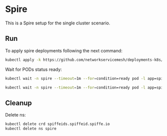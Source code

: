 # Spire

This is a Spire setup for the single cluster scenario.

## Run

To apply spire deployments following the next command:
```bash
kubectl apply -k https://github.com/networkservicemesh/deployments-k8s/examples/spire/single_cluster/?ref=e8eaf9635c41e791b554715f06ffacf6f5c1f9c7
```

Wait for PODs status ready:
```bash
kubectl wait -n spire --timeout=1m --for=condition=ready pod -l app=spire-server
```
```bash
kubectl wait -n spire --timeout=1m --for=condition=ready pod -l app=spire-agent
```

## Cleanup

Delete ns:
```bash
kubectl delete crd spiffeids.spiffeid.spiffe.io
kubectl delete ns spire
```
